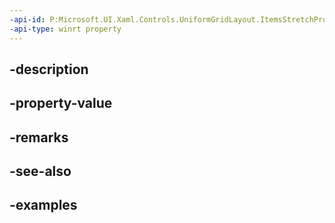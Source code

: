 ```yaml
---
-api-id: P:Microsoft.UI.Xaml.Controls.UniformGridLayout.ItemsStretchProperty
-api-type: winrt property
---
```


## -description

## -property-value

## -remarks

## -see-also

## -examples

